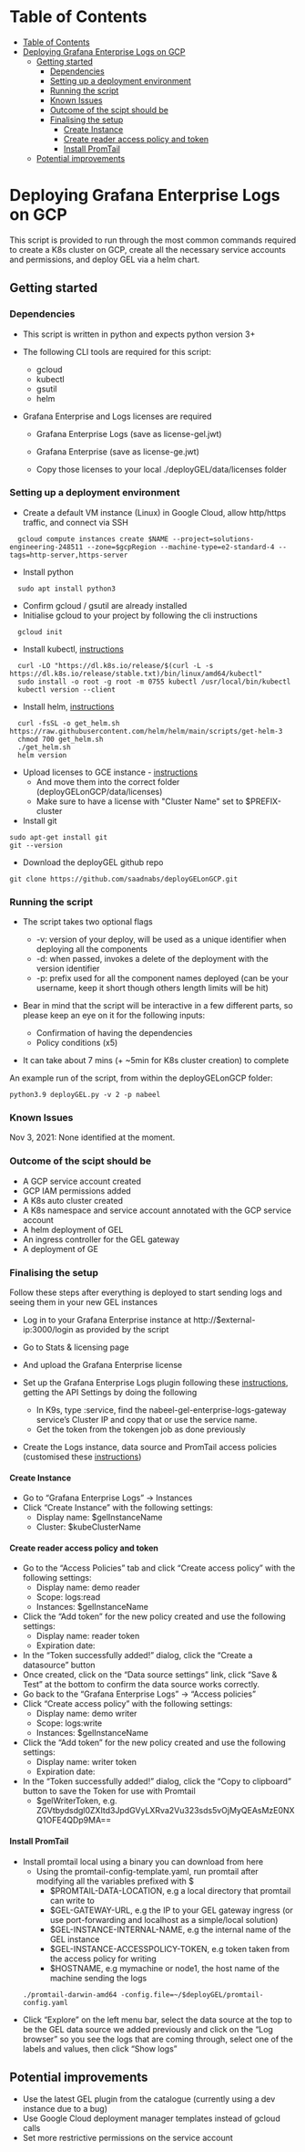 # Table of Contents
- [Table of Contents](#table-of-contents)
- [Deploying Grafana Enterprise Logs on GCP](#deploying-grafana-enterprise-logs-on-gcp)
  - [Getting started](#getting-started)
    - [Dependencies](#dependencies)
    - [Setting up a deployment environment](#setting-up-a-deployment-environment)
    - [Running the script](#running-the-script)
    - [Known Issues](#known-issues)
    - [Outcome of the scipt should be](#outcome-of-the-scipt-should-be)
    - [Finalising the setup](#finalising-the-setup)
      - [Create Instance](#create-instance)
      - [Create reader access policy and token](#create-reader-access-policy-and-token)
      - [Install PromTail](#install-promtail)
  - [Potential improvements](#potential-improvements)

# Deploying Grafana Enterprise Logs on GCP

This script is provided to run through the most common commands required to create a K8s cluster on GCP, create all the necessary service accounts and permissions, and deploy GEL via a helm chart.

## Getting started

### Dependencies
- This script is written in python and expects python version 3+
- The following CLI tools are required for this script:
  - gcloud
  - kubectl
  - gsutil
  - helm
  
- Grafana Enterprise and Logs licenses are required
  - Grafana Enterprise Logs (save as license-gel.jwt)
  - Grafana Enterprise (save as license-ge.jwt)
    
  - Copy those licenses to your local ./deployGEL/data/licenses folder

### Setting up a deployment environment
- Create a default VM instance (Linux) in Google Cloud, allow http/https traffic, and connect via SSH
```
  gcloud compute instances create $NAME --project=solutions-engineering-248511 --zone=$gcpRegion --machine-type=e2-standard-4 --tags=http-server,https-server 
```
- Install python
```
  sudo apt install python3
```
- Confirm gcloud / gsutil are already installed
- Initialise gcloud to your project by following the cli instructions
```
  gcloud init
```
- Install kubectl, [instructions](https://kubernetes.io/docs/tasks/tools/install-kubectl-linux/)
```
  curl -LO "https://dl.k8s.io/release/$(curl -L -s https://dl.k8s.io/release/stable.txt)/bin/linux/amd64/kubectl"
  sudo install -o root -g root -m 0755 kubectl /usr/local/bin/kubectl
  kubectl version --client
```
- Install helm, [instructions](https://helm.sh/docs/intro/install/)
```
  curl -fsSL -o get_helm.sh https://raw.githubusercontent.com/helm/helm/main/scripts/get-helm-3
  chmod 700 get_helm.sh
  ./get_helm.sh
  helm version
```
- Upload licenses to GCE instance - [instructions](https://cloud.google.com/compute/docs/instances/transfer-files)
  - And move them into the correct folder (deployGELonGCP/data/licenses)
  - Make sure to have a license with "Cluster Name" set to $PREFIX-cluster
- Install git
```
sudo apt-get install git
git --version
```
- Download the deployGEL github repo
```
git clone https://github.com/saadnabs/deployGELonGCP.git
```

### Running the script
- The script takes two optional flags
    - -v: version of your deploy, will be used as a unique identifier when deploying all the components
    - -d: when passed, invokes a delete of the deployment with the version identifier
    - -p: prefix used for all the component names deployed (can be your username, keep it short though others length limits will be hit)

- Bear in mind that the script will be interactive in a few different parts, so please keep an eye on it for the following inputs:
  - Confirmation of having the dependencies
  - Policy conditions (x5)
- It can take about 7 mins (+ ~5min for K8s cluster creation) to complete

An example run of the script, from within the deployGELonGCP folder:

```
python3.9 deployGEL.py -v 2 -p nabeel
```

### Known Issues
Nov 3, 2021: None identified at the moment.

### Outcome of the scipt should be
- A GCP service account created
- GCP IAM permissions added
- A K8s auto cluster created
- A K8s namespace and service account annotated with the GCP service account
- A helm deployment of GEL
- An ingress controller for the GEL gateway
- A deployment of GE

### Finalising the setup
Follow these steps after everything is deployed to start sending logs and seeing them in your new GEL instances
- Log in to your Grafana Enterprise instance at http://$external-ip:3000/login as provided by the script
- Go to Stats & licensing page
- And upload the Grafana Enterprise license

- Set up the Grafana Enterprise Logs plugin following these [instructions](https://grafana.com/docs/enterprise-logs/latest/setup/grafana-plugin/), getting the API Settings by doing the following
  - In K9s, type :service, find the nabeel-gel-enterprise-logs-gateway service’s Cluster IP and copy that or use the service name.
  - Get the token from the tokengen job as done previously

- Create the Logs instance, data source and PromTail access policies (customised these [instructions](https://grafana.com/docs/enterprise-logs/latest/instance/))

#### Create Instance
- Go to “Grafana Enterprise Logs” → Instances
- Click “Create Instance” with the following settings:
  - Display name: $gelInstanceName
  - Cluster: $kubeClusterName

#### Create reader access policy and token
- Go to the “Access Policies” tab and click “Create access policy” with the following settings:
  - Display name: demo reader
  - Scope: logs:read
  - Instances: $gelInstanceName 
- Click the “Add token” for the new policy created and use the following settings:
  - Display name: reader token
  - Expiration date: <you can leave this blank>
- In the “Token successfully added!” dialog, click the “Create a datasource” button 
- Once created, click on the “Data source settings” link, click “Save & Test” at the bottom to confirm the data source works correctly.
- Go back to the “Grafana Enterprise Logs” → “Access policies”
- Click “Create access policy” with the following settings:
  - Display name: demo writer
  - Scope: logs:write
  - Instances: $gelInstanceName
- Click the “Add token” for the new policy created and use the following settings:
  - Display name: writer token
  - Expiration date: <you can leave this blank>
- In the “Token successfully added!” dialog, click the “Copy to clipboard” button to save the Token for use with Promtail
  - $gelWriterToken, e.g. ZGVtbydsdgl0ZXItd3JpdGVyLXRva2Vu323sds5vOjMyQEAsMzE0NXQ1OFE4QDp9MA==

#### Install PromTail

- Install promtail local using a binary you can download from here
  - Using the promtail-config-template.yaml, run promtail after modifying all the variables prefixed with $
    - $PROMTAIL-DATA-LOCATION, e.g a local directory that promtail can write to
    - $GEL-GATEWAY-URL, e.g the IP to your GEL gateway ingress (or use port-forwarding and localhost as a simple/local solution)
    - $GEL-INSTANCE-INTERNAL-NAME, e.g the internal name of the GEL instance
    - $GEL-INSTANCE-ACCESSPOLICY-TOKEN, e.g token taken from the access policy for writing
    - $HOSTNAME, e.g mymachine or node1, the host name of the machine sending the logs
  ```
  ./promtail-darwin-amd64 -config.file=~/$deployGEL/promtail-config.yaml
  ```
- Click “Explore” on the left menu bar, select the data source at the top to be the GEL data source we added previously and click on the “Log browser” so you see the logs that are coming through, select one of the labels and values, then click “Show logs”

## Potential improvements
- Use the latest GEL plugin from the catalogue (currently using a dev instance due to a bug)
- Use Google Cloud deployment manager templates instead of gcloud calls
- Set more restrictive permissions on the service account